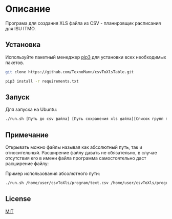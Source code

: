 # Описание

Програма для создания XLS файла из CSV - планировщик расписания для ISU ITMO.

## Установка

Используйте пакетный менеджер [pip3](https://pip.pypa.io/en/stable/) для установки всех необходимых пакетов.
```bash
git clone https://github.com/TexnoMann/csvToXlsTable.git
```

```bash
pip3 install -r requirements.txt
```

## Запуск
Для запуска на Ubuntu:
```bash
./run.sh [Путь до csv файла] [Путь сохранения xls файла][Список групп при желании]
```
## Примечание
Открывать можно файлы называя как абсолютный путь, так и относительный. Расширение файлу давать не обязательно, в случае отсутствия его в имени файла программа самостоятельно даст расширение файлу:

Пример использования абсолютного пути:
```bash
./run.sh /home/user/csvToXls/program/text.csv /home/user/csvToXls/program/text.xls P3138 P3134
```

## License
[MIT](https://choosealicense.com/licenses/mit/)
